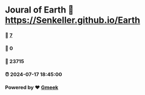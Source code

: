 # Joural of Earth :link: https://Senkeller.github.io/Earth 
### :page_facing_up: [7](https://Senkeller.github.io/Earth/tag.html) 
### :speech_balloon: 0 
### :hibiscus: 23715 
### :alarm_clock: 2024-07-17 18:45:00 
### Powered by :heart: [Gmeek](https://github.com/Meekdai/Gmeek)
